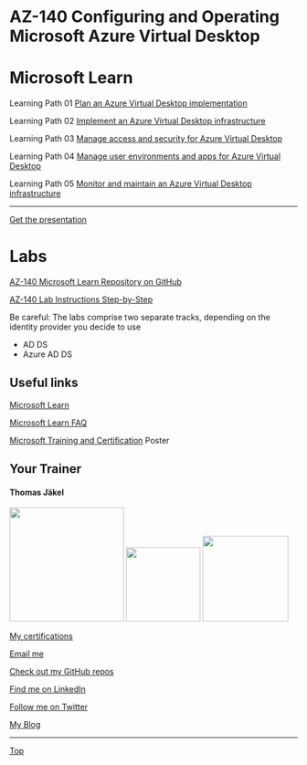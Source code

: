 # AZ-140 Configuring and Operating Microsoft Azure Virtual Desktop

# Microsoft Learn

Learning Path 01 [Plan an Azure Virtual Desktop implementation](https://learn.microsoft.com/en-us/training/paths/plan-azure-virtual-desktop-implementation/)

Learning Path 02 [Implement an Azure Virtual Desktop infrastructure](https://learn.microsoft.com/en-us/training/paths/implement-azure-virtual-infrastructure/)

Learning Path 03 [Manage access and security for Azure Virtual Desktop](https://learn.microsoft.com/en-us/training/paths/manage-access-security/)

Learning Path 04 [Manage user environments and apps for Azure Virtual Desktop](https://learn.microsoft.com/en-us/training/paths/manage-user-environments-apps/)

Learning Path 05 [Monitor and maintain an Azure Virtual Desktop infrastructure](https://learn.microsoft.com/en-us/training/paths/monitor-maintain-azure-virtual-desktop-infrastructure/)

---

[Get the presentation](pdf)



# Labs

[AZ-140 Microsoft Learn Repository on GitHub](https://github.com/MicrosoftLearning/AZ-140-Configuring-and-Operating-Microsoft-Azure-Virtual-Desktop)

[AZ-140 Lab Instructions Step-by-Step](https://microsoftlearning.github.io/AZ-140-Configuring-and-Operating-Microsoft-Azure-Virtual-Desktop/)

Be careful: The labs comprise two separate tracks, depending on the identity provider you decide to use
* AD DS
* Azure AD DS


## Useful links

[Microsoft Learn](https://learn.microsoft.com)

[Microsoft Learn FAQ](https://learn.microsoft.com/en-us/training/support/faq?pivots=general)

[Microsoft Training and Certification](https://aka.ms/traincertposter) Poster





##  Your Trainer
#### Thomas Jäkel

<img src="https://download69118.blob.core.windows.net/anon/Profilbild.jpg" width="200"/>
<a href="https://www.credly.com/badges/c1fe9e82-60d2-4268-8204-3709479a2bf9/public_url"><img src="https://download69118.blob.core.windows.net/anon/microsoft-certified-trainer-2023-2024.png" width="130"/></a>
<a href="https://www.credly.com/badges/fc4737d8-923a-4d37-8f1a-497c08a7c1ff/public_url"><img src="https://download69118.blob.core.windows.net/anon/AAI-badge.png" width="150"/></a>

[My certifications](https://www.credly.com/users/thomas-jakel)

[Email me](mailto:thomas.jaekel@brainymotion.de?subject=AZ-140)

[Check out my GitHub repos](https://github.com/www42)

[Find me on LinkedIn](https://linkedin.com/in/tjkkll)

[Follow me on Twitter](https://twitter.com/tjkkll)

[My Blog](https://blog.az.training)

---

[Top](#az-140-configuring-and-operating-microsoft-azure-virtual-desktop)